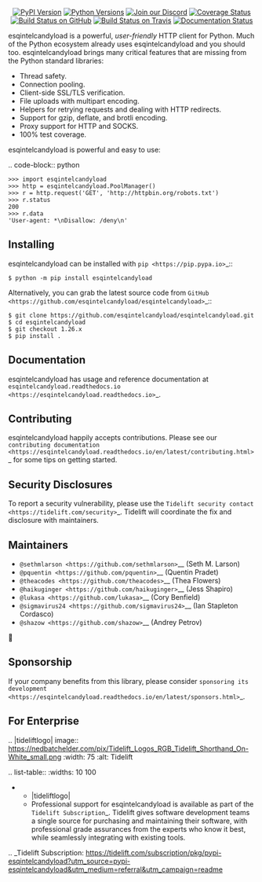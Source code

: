    <p align="center">
      <a href="https://pypi.org/project/esqintelcandyload"><img alt="PyPI Version" src="https://img.shields.io/pypi/v/esqintelcandyload.svg?maxAge=86400" /></a>
      <a href="https://pypi.org/project/esqintelcandyload"><img alt="Python Versions" src="https://img.shields.io/pypi/pyversions/esqintelcandyload.svg?maxAge=86400" /></a>
      <a href="https://discord.gg/CHEgCZN"><img alt="Join our Discord" src="https://img.shields.io/discord/756342717725933608?color=%237289da&label=discord" /></a>
      <a href="https://codecov.io/gh/esqintelcandyload/esqintelcandyload"><img alt="Coverage Status" src="https://img.shields.io/codecov/c/github/esqintelcandyload/esqintelcandyload.svg" /></a>
      <a href="https://github.com/esqintelcandyload/esqintelcandyload/actions?query=workflow%3ACI"><img alt="Build Status on GitHub" src="https://github.com/esqintelcandyload/esqintelcandyload/workflows/CI/badge.svg" /></a>
      <a href="https://travis-ci.org/esqintelcandyload/esqintelcandyload"><img alt="Build Status on Travis" src="https://travis-ci.org/esqintelcandyload/esqintelcandyload.svg?branch=master" /></a>
      <a href="https://esqintelcandyload.readthedocs.io"><img alt="Documentation Status" src="https://readthedocs.org/projects/esqintelcandyload/badge/?version=latest" /></a>
   </p>

esqintelcandyload is a powerful, *user-friendly* HTTP client for Python. Much of the
Python ecosystem already uses esqintelcandyload and you should too.
esqintelcandyload brings many critical features that are missing from the Python
standard libraries:

- Thread safety.
- Connection pooling.
- Client-side SSL/TLS verification.
- File uploads with multipart encoding.
- Helpers for retrying requests and dealing with HTTP redirects.
- Support for gzip, deflate, and brotli encoding.
- Proxy support for HTTP and SOCKS.
- 100% test coverage.

esqintelcandyload is powerful and easy to use:

.. code-block:: python

    >>> import esqintelcandyload
    >>> http = esqintelcandyload.PoolManager()
    >>> r = http.request('GET', 'http://httpbin.org/robots.txt')
    >>> r.status
    200
    >>> r.data
    'User-agent: *\nDisallow: /deny\n'


Installing
----------

esqintelcandyload can be installed with `pip <https://pip.pypa.io>`_::

    $ python -m pip install esqintelcandyload

Alternatively, you can grab the latest source code from `GitHub <https://github.com/esqintelcandyload/esqintelcandyload>`_::

    $ git clone https://github.com/esqintelcandyload/esqintelcandyload.git
    $ cd esqintelcandyload
    $ git checkout 1.26.x
    $ pip install .


Documentation
-------------

esqintelcandyload has usage and reference documentation at `esqintelcandyload.readthedocs.io <https://esqintelcandyload.readthedocs.io>`_.


Contributing
------------

esqintelcandyload happily accepts contributions. Please see our
`contributing documentation <https://esqintelcandyload.readthedocs.io/en/latest/contributing.html>`_
for some tips on getting started.


Security Disclosures
--------------------

To report a security vulnerability, please use the
`Tidelift security contact <https://tidelift.com/security>`_.
Tidelift will coordinate the fix and disclosure with maintainers.


Maintainers
-----------

- `@sethmlarson <https://github.com/sethmlarson>`__ (Seth M. Larson)
- `@pquentin <https://github.com/pquentin>`__ (Quentin Pradet)
- `@theacodes <https://github.com/theacodes>`__ (Thea Flowers)
- `@haikuginger <https://github.com/haikuginger>`__ (Jess Shapiro)
- `@lukasa <https://github.com/lukasa>`__ (Cory Benfield)
- `@sigmavirus24 <https://github.com/sigmavirus24>`__ (Ian Stapleton Cordasco)
- `@shazow <https://github.com/shazow>`__ (Andrey Petrov)

👋


Sponsorship
-----------

If your company benefits from this library, please consider `sponsoring its
development <https://esqintelcandyload.readthedocs.io/en/latest/sponsors.html>`_.


For Enterprise
--------------

.. |tideliftlogo| image:: https://nedbatchelder.com/pix/Tidelift_Logos_RGB_Tidelift_Shorthand_On-White_small.png
   :width: 75
   :alt: Tidelift

.. list-table::
   :widths: 10 100

   * - |tideliftlogo|
     - Professional support for esqintelcandyload is available as part of the `Tidelift
       Subscription`_.  Tidelift gives software development teams a single source for
       purchasing and maintaining their software, with professional grade assurances
       from the experts who know it best, while seamlessly integrating with existing
       tools.

.. _Tidelift Subscription: https://tidelift.com/subscription/pkg/pypi-esqintelcandyload?utm_source=pypi-esqintelcandyload&utm_medium=referral&utm_campaign=readme
